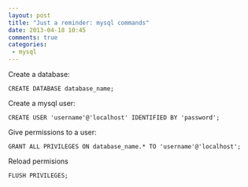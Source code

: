 ```yaml
---
layout: post
title: "Just a reminder: mysql commands"
date: 2013-04-18 10:45
comments: true
categories:
 - mysql 
---
```


Create a database:
```mysql
CREATE DATABASE database_name;
```

Create a mysql user:
```mysql
CREATE USER 'username'@'localhost' IDENTIFIED BY 'password';
```

Give permissions to a user:
```mysql
GRANT ALL PRIVILEGES ON database_name.* TO 'username'@'localhost';
```
Reload permisions
```mysql
FLUSH PRIVILEGES;
```
